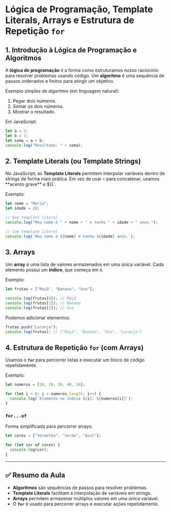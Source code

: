 # Lógica de Programação, Template Literals, Arrays e Estrutura de Repetição `for`

## 1. Introdução à Lógica de Programação e Algoritmos

A **lógica de programação** é a forma como estruturamos nosso raciocínio para resolver problemas usando código. Um **algoritmo** é uma sequência de passos ordenados e finitos para atingir um objetivo.

Exemplo simples de algoritmo (em linguagem natural):

1. Pegar dois números.
2. Somar os dois números.
3. Mostrar o resultado.

Em JavaScript:

```javascript
let a = 5;
let b = 3;
let soma = a + b;
console.log("Resultado: " + soma);
```

## 2. Template Literals (ou Template Strings)

No JavaScript, as **Template Literals** permitem interpolar variáveis dentro de strings de forma mais prática. Em vez de usar `+` para concatenar, usamos \*\*acento grave\*\* e \${}\`.

Exemplo:

```javascript
let nome = "Maria";
let idade = 20;

// Sem template literal
console.log("Meu nome é " + nome + " e tenho " + idade + " anos.");

// Com template literal
console.log(`Meu nome é ${nome} e tenho ${idade} anos.`);
```

## 3. Arrays

Um **array** é uma lista de valores armazenados em uma única variável. Cada elemento possui um **índice**, que começa em `0`.

Exemplo:

```javascript
let frutas = ["Maçã", "Banana", "Uva"];

console.log(frutas[0]); // Maçã
console.log(frutas[1]); // Banana
console.log(frutas[2]); // Uva
```

Podemos adicionar elementos:

```javascript
frutas.push("Laranja");
console.log(frutas); // ["Maçã", "Banana", "Uva", "Laranja"]
```

## 4. Estrutura de Repetição `for` (com Arrays)

Usamos o **`for`** para percorrer listas e executar um bloco de código repetidamente.

Exemplo:

```javascript
let numeros = [10, 20, 30, 40, 50];

for (let i = 0; i < numeros.length; i++) {
  console.log(`Elemento no índice ${i}: ${numeros[i]}`);
}
```

### `for...of`

Forma simplificada para percorrer arrays:

```javascript
let cores = ["Vermelho", "Verde", "Azul"];

for (let cor of cores) {
  console.log(cor);
}
```

---

## ✅ Resumo da Aula

- **Algoritmos** são sequências de passos para resolver problemas.
- **Template Literals** facilitam a interpolação de variáveis em strings.
- **Arrays** permitem armazenar múltiplos valores em uma única variável.
- O **`for`** é usado para percorrer arrays e executar ações repetidamente.
